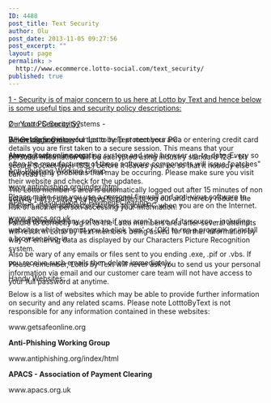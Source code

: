 ```yaml
---
ID: 4488
post_title: Text Security
author: Olu
post_date: 2013-11-05 09:27:56
post_excerpt: ""
layout: page
permalink: >
  http://www.ecommerce.lotto-social.com/text_security/
published: true
---
```

<div class="row-fluid span12 marginLeft0">

<!--accordina menu starts from here-->
<div class="accordion" id="accordion-demo">

<!-- accordion-group starts from here -->
<div class="accordion-group">
<div class="accordion-heading"><a class="accordion-toggle collapsed" href="#first" data-toggle="collapse" data-parent="#accordion-demo">1 - Security is of major concern to us here at Lotto by Text and hence below is some useful tips and security policy descriptions:
</a></div>
<div class="accordion-body collapse" id="first" style="height: 0px;">
<div class="accordion-inner">
<p style="text-align: left;">Our Lotto Security Systems -</p>
When logging into your Lotto by Text members area or entering credit card details you are first taken to a secure session. This means that your personal information will be encrypted using industry standard 128 - bit secure Socket layer (SSL) before it leaves your pc so that it nobody else can read it.

The Lotto member's area is automatically logged out after 15 minutes of non activity just in case you have forgotten to log out and thereby reduce the risk of another person accessing your information. "

Failure to correctly log in to the Lotto members area after several attempts will result in Lotto by Text members being asked for further information by way of entering data as displayed by our Characters Picture Recognition system.

Please remember, Lotto by Text will never ask you to send us your personal information via email and our customer care team will not have access to your full password at anytime.

</div>
<!--/.accordion-inner -->

</div>
<!-- /#prerequisites -->

</div>
<!-- accordion-group ends here -->

<!-- accordion-group starts from here -->
<div class="accordion-group">
<div class="accordion-heading"><a class="accordion-toggle collapsed" href="#second" data-toggle="collapse" data-parent="#accordion-demo">
2 - Your PC Security?
</a></div>
<div class="accordion-body collapse" id="second" style="height: 0px;">
<div class="accordion-inner">
<p style="text-align: left;">Below are some useful tips to help protect your PC:</p>
Always keep your operating system and web browser up-to-date. Every so often the manufacturers of these software components will issue "patches" to correct any problems that may be occuring. Please make sure you visit their website and check for the updates.

Please make sure you use a personal firewall and anti-virus software to prevent any unauthorized access to your PC when you are on the Internet.

Do not download any software if you aren't sure of its source - including websites which prompt you to click 'yes' or 'OK' to run a program or install a browser plug-in.

Also be wary of any emails or files sent to you ending .exe, .pif or .vbs. If you receive such emails then delete immediately.
<p style="text-align: left;">Handy Websites:</p>
Below is a list of websites which may be able to provide further information on security and any related scams. Please note LotttoByText is not responsible for any information contained in these websites:
<p style="text-align: left;">www.getsafeonline.org</p>
<p style="text-align: left;"><b>Anti-Phishing Working Group</b></p>
<p style="text-align: left;">www.antiphishing.org/index/html</p>
<p style="text-align: left;"><b>APACS - Association of Payment Clearing</b></p>
<p style="text-align: left;">www.apacs.org.uk</p>

</div>
<!--/.accordion-inner -->

</div>
<!-- /#prerequisites -->

</div>
<!-- accordion-group ends here -->

<!-- accordion-group starts from here -->
<div class="accordion-group">
<div class="accordion-heading"><a class="accordion-toggle collapsed" href="#third" data-toggle="collapse" data-parent="#accordion-demo">
3 - Get Safe Online
</a></div>
<div class="accordion-body collapse" id="third" style="height: 0px;">
<div class="accordion-inner">
<p style="text-align: left;">www.getsafeonline.org</p>
Anti-Phishing Working Group

www.antiphishing.org/index/html

APACS - Association of Payment Clearing

www.apacs.org.uk

</div>
<!--/.accordion-inner -->

</div>
<!-- /#prerequisites -->

</div>
<!-- accordion-group ends here -->

</div>
</div>